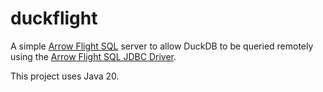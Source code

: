 # duckflight

A simple [Arrow Flight SQL](https://arrow.apache.org/docs/format/FlightSql.html) server to allow DuckDB 
to be queried remotely using the [Arrow Flight SQL JDBC Driver](https://arrow.apache.org/docs/java/flight_sql_jdbc_driver.html).

This project uses Java 20.
